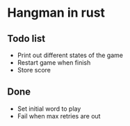 # Hangman in rust

## Todo list
- Print out different states of the game
- Restart game when finish
- Store score

## Done
- Set initial word to play
- Fail when max retries are out
